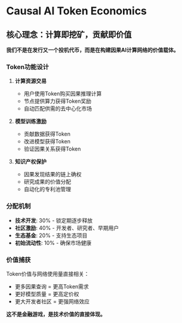# Causal AI Token Economics

## 核心理念：计算即挖矿，贡献即价值

**我们不是在发行又一个投机代币，而是在构建因果AI计算网络的价值载体。**

### Token功能设计

1. **计算资源交易**
   - 用户使用Token购买因果推理计算
   - 节点提供算力获得Token奖励
   - 自动匹配供需的去中心化市场

2. **模型训练激励**
   - 贡献数据获得Token
   - 改进模型获得Token
   - 验证因果关系获得Token

3. **知识产权保护**
   - 因果发现结果的链上确权
   - 研究成果的价值分配
   - 自动化的专利池管理

### 分配机制

- **技术开发**: 30% - 锁定期逐步释放
- **社区激励**: 40% - 开发者、研究者、早期用户
- **生态基金**: 20% - 支持生态项目
- **初始流动性**: 10% - 确保市场健康

### 价值捕获

Token价值与网络使用量直接相关：
- 更多因果查询 = 更高Token需求
- 更好模型质量 = 更高定价权
- 更大开发者社区 = 更强网络效应

**这不是金融游戏，是技术价值的直接体现。** 